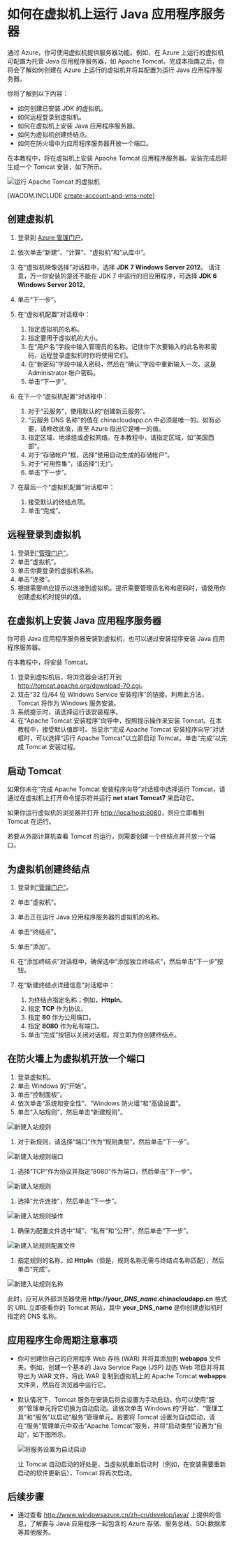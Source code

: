 <properties linkid="dev-java-vm-application-server" urlDisplayName="Tomcat on Virtual Machine" pageTitle="Tomcat on a virtual machine - Azure tutorial" metaKeywords="Azure vm, creating vm Tomcat, configuring vm Tomcat" description="Learn how to create a Windows Virtual machine and configure the machine to run a Apache Tomcat application server." metaCanonical="" services="virtual-machines" documentationCenter="Java" title="How to run a Java application server on a virtual machine" authors="robmcm" solutions="" manager="wpickett" editor="mollybos" scriptId="" videoId="" />

# 如何在虚拟机上运行 Java 应用程序服务器

通过 Azure，你可使用虚拟机提供服务器功能。例如，在 Azure 上运行的虚拟机可配置为托管 Java 应用程序服务器，如 Apache Tomcat。完成本指南之后，你将会了解如何创建在 Azure 上运行的虚拟机并将其配置为运行 Java 应用程序服务器。

你将了解到以下内容：

-   如何创建已安装 JDK 的虚拟机。
-   如何远程登录到虚拟机。
-   如何在虚拟机上安装 Java 应用程序服务器。
-   如何为虚拟机创建终结点。
-   如何在防火墙中为应用程序服务器开放一个端口。

在本教程中，将在虚拟机上安装 Apache Tomcat 应用程序服务器。安装完成后将生成一个 Tomcat 安装，如下所示。

![运行 Apache Tomcat 的虚拟机][运行 Apache Tomcat 的虚拟机]

[WACOM.INCLUDE [create-account-and-vms-note](../includes/create-account-and-vms-note.md)]

## 创建虚拟机

1.  登录到 [Azure 管理门户][Azure 管理门户]。
2.  依次单击“新建”、“计算”、“虚拟机”和“从库中”。
3.  在“虚拟机映像选择”对话框中，选择 **JDK 7 Windows Server 2012**。
    请注意，万一你安装的是还不能在 JDK 7 中运行的旧应用程序，可选择 **JDK 6 Windows Server 2012**。
4.  单击“下一步”。
5.  在“虚拟机配置”对话框中：

    1.  指定虚拟机的名称。
    2.  指定要用于虚拟机的大小。
    3.  在“用户名”字段中输入管理员的名称。记住你下次要输入的此名称和密码，远程登录虚拟机时你将使用它们。
    4.  在“新密码”字段中输入密码，然后在“确认”字段中重新输入一次。这是 Administrator 帐户密码。
    5.  单击“下一步”。

6.  在下一个“虚拟机配置”对话框中：

    1.  对于“云服务”，使用默认的“创建新云服务”。
    2.  “云服务 DNS 名称”的值在 chinacloudapp.cn 中必须是唯一的。如有必要，请修改此值，直至 Azure 指出它是唯一的值。
    3.  指定区域、地缘组或虚拟网络。在本教程中，请指定区域，如“美国西部”。
    4.  对于“存储帐户”框，选择“使用自动生成的存储帐户”。
    5.  对于“可用性集”，请选择“(无)”。
    6.  单击“下一步”。

7.  在最后一个“虚拟机配置”对话框中：

    1.  接受默认的终结点项。
    2.  单击“完成”。

## 远程登录到虚拟机

1.  登录到[“管理门户”][Azure 管理门户]。
2.  单击“虚拟机”。
3.  单击你要登录的虚拟机名称。
4.  单击“连接”。
5.  根据需要响应提示以连接到虚拟机。提示需要管理员名称和密码时，请使用你创建虚拟机时提供的值。

## 在虚拟机上安装 Java 应用程序服务器

你可将 Java 应用程序服务器安装到虚拟机，也可以通过安装程序安装 Java 应用程序服务器。

在本教程中，将安装 Tomcat。

1.  登录到虚拟机后，将浏览器会话打开到 <http://tomcat.apache.org/download-70.cgi>。
2.  双击“32 位/64 位 Windows Service 安装程序”的链接。利用此方法，Tomcat 将作为 Windows 服务安装。
3.  系统提示时，请选择运行该安装程序。
4.  在“Apache Tomcat 安装程序”向导中，按照提示操作来安装 Tomcat。在本教程中，接受默认值即可。当显示“完成 Apache Tomcat 安装程序向导”对话框时，可以选择“运行 Apache Tomcat”以立即启动 Tomcat。单击“完成”以完成 Tomcat 安装过程。

## 启动 Tomcat

如果你未在“完成 Apache Tomcat 安装程序向导”对话框中选择运行 Tomcat，请通过在虚拟机上打开命令提示符并运行 **net start Tomcat7** 来启动它。

如果你运行虚拟机的浏览器并打开 <http://localhost:8080>，则应立即看到 Tomcat 在运行。

若要从外部计算机查看 Tomcat 的运行，则需要创建一个终结点并开放一个端口。

## 为虚拟机创建终结点

1.  登录到[“管理门户”][Azure 管理门户]。
2.  单击“虚拟机”。
3.  单击正在运行 Java 应用程序服务器的虚拟机的名称。
4.  单击“终结点”。
5.  单击“添加”。
6.  在“添加终结点”对话框中，确保选中“添加独立终结点”，然后单击“下一步”按钮。
7.  在“新建终结点详细信息”对话框中：

    1.  为终结点指定名称；例如，**HttpIn**。
    2.  指定 **TCP** 作为协议。
    3.  指定 **80** 作为公用端口。
    4.  指定 **8080** 作为私有端口。
    5.  单击“完成”按钮以关闭对话框。将立即为你创建终结点。

## 在防火墙上为虚拟机开放一个端口

1.  登录虚拟机。
2.  单击 Windows 的“开始”。
3.  单击“控制面板”。
4.  依次单击“系统和安全性”、“Windows 防火墙”和“高级设置”。
5.  单击“入站规则”，然后单击“新建规则”。

![新建入站规则][新建入站规则]

1.  对于新规则，请选择“端口”作为“规则类型”，然后单击“下一步”。

![新建入站规则端口][新建入站规则端口]

1.  选择“TCP”作为协议并指定“8080”作为端口，然后单击“下一步”。

![新建入站规则][1]

1.  选择“允许连接”，然后单击“下一步”。

![新建入站规则操作][新建入站规则操作]

1.  确保为配置文件选中“域”、“私有”和“公开”，然后单击“下一步”。

![新建入站规则配置文件][新建入站规则配置文件]

1.  指定规则的名称，如 **HttpIn**（但是，规则名称无需与终结点名称匹配），然后单击“完成”。

![新建入站规则名称][新建入站规则名称]

此时，应可从外部浏览器使用 **http://*your\_DNS\_name*.chinacloudapp.cn** 格式的 URL 立即查看你的 Tomcat 网站，其中 **your\_DNS\_name** 是你创建虚拟机时指定的 DNS 名称。

## 应用程序生命周期注意事项

-   你可创建你自己的应用程序 Web 存档 (WAR) 并将其添加到 **webapps** 文件夹。例如，创建一个基本的 Java Service Page (JSP) 动态 Web 项目并将其导出为 WAR 文件，将此 WAR 复制到虚拟机上的 Apache Tomcat **webapps** 文件夹，然后在浏览器中运行它。
-   默认情况下，Tomcat 服务在安装后将会设置为手动启动。你可以使用“服务”管理单元将它切换为自动启动。请依次单击 Windows 的“开始”、“管理工具”和“服务”以启动“服务”管理单元。若要将 Tomcat 设置为自动启动，请在“服务”管理单元中双击“Apache Tomcat”服务，并将“启动类型”设置为“自动”，如下图所示。

    ![将服务设置为自动启动][将服务设置为自动启动]

    让 Tomcat 自动启动的好处是，当虚拟机重新启动时（例如，在安装需要重新启动的软件更新后），Tomcat 将再次启动。

## 后续步骤

-   通过查看 <http://www.windowsazure.cn/zh-cn/develop/java/> 上提供的信息，了解要与 Java 应用程序一起包含的 Azure 存储、服务总线、SQL数据库 等其他服务。

  [运行 Apache Tomcat 的虚拟机]: ./media/virtual-machines-java-run-tomcat-application-server/WA_VirtualMachineRunningApacheTomcat.png
  [create-account-and-vms-note]: ../includes/create-account-and-vms-note.md
  [Azure 管理门户]: https://manage.windowsazure.cn
  [新建入站规则]: ./media/virtual-machines-java-run-tomcat-application-server/NewInboundRule.png
  [新建入站规则端口]: ./media/virtual-machines-java-run-tomcat-application-server/NewRulePort.png
  [1]: ./media/virtual-machines-java-run-tomcat-application-server/NewRuleProtocol.png
  [新建入站规则操作]: ./media/virtual-machines-java-run-tomcat-application-server/NewRuleAction.png
  [新建入站规则配置文件]: ./media/virtual-machines-java-run-tomcat-application-server/NewRuleProfile.png
  [新建入站规则名称]: ./media/virtual-machines-java-run-tomcat-application-server/NewRuleName.png
  [http://\*your\\\_DNS\\\_name]: http://*your\_DNS\_name
  [将服务设置为自动启动]: ./media/virtual-machines-java-run-tomcat-application-server/WA_TomcatServiceAutomaticStart.png
